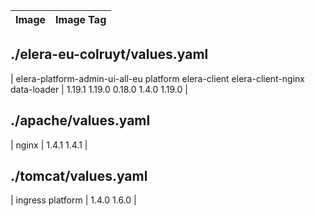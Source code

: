 | Image | Image Tag |
|-------|-----------|
## ./elera-eu-colruyt/values.yaml
| elera-platform-admin-ui-all-eu
platform
elera-client
elera-client-nginx
data-loader | 1.19.1
1.19.0
0.18.0
1.4.0
1.19.0 |
## ./apache/values.yaml
| nginx | 1.4.1
1.4.1 |
## ./tomcat/values.yaml
| ingress
platform | 1.4.0
1.6.0 |
